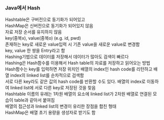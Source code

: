 ### Java에서 Hash
Hashtable은 구버전으로 동기화가 되어있고  
HashMap은 신버전으로 동기화가 되어있지 않음  
자료 저장 순서를 유지하지 않음  
key(중복x), value(중복o) (e.g. id, pwd)    
존재하는 key로 새로운 value입력 시 기존 value을 새로운 value로 변경함  
key, value 한 쌍을 Entry라고 함  
Hashing기법으로 데이터를 저장해서 데이터가 많아도 검색이 빠르다  
Hashing은 Hash함수를 이용해서 Hash table의 자료를 저장하고 읽어오는 방법  
Hash함수는 key를 입력하면 저장 위치인 배열의 index인 hash code를 리턴하고 배열 index의 linked list를 순차적으로 검색함  
서로 다른 key라도 같은 값의 hash code를 반환할 수도 있다. 배열의 index로 이동하여 linked list에 서로 다른 key로 저장된 것을 찾음  
Hashtable 이름의 유래는 1차원 배열의 요소에 linked list가 2차원 배열로 연결된 모습이 table과 같아서 붙여짐  
배열의 접근성과 linked list의 변경이 유리한 장점을 합친 형태  
HashMap은 배열 초기 용량을 생성자로 받기도 함  
